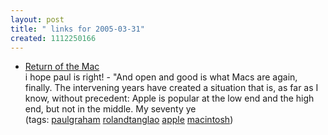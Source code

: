 ```yaml
---
layout: post
title: " links for 2005-03-31"
created: 1112250166
---
```

<ul class="delicious">
	<li>
		<div class="delicious-link"><a href="http://paulgraham.com/mac.html">Return of the Mac</a></div>
		<div class="delicious-extended">i hope paul is right! - "And open and good is what Macs are again, finally. The intervening years have created a situation that is, as far as I know, without precedent: Apple is popular at the low end and the high end, but not in the middle. My seventy ye</div>
		<div class="delicious-tags">(tags: <a href="http://del.icio.us/rtanglao/paulgraham">paulgraham</a> <a href="http://del.icio.us/rtanglao/rolandtanglao">rolandtanglao</a> <a href="http://del.icio.us/rtanglao/apple">apple</a> <a href="http://del.icio.us/rtanglao/macintosh">macintosh</a>)</div>
	</li>
</ul>


